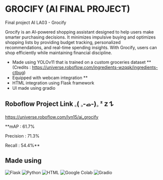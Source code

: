# GROCIFY (AI FINAL PROJECT)
Final project AI LA03 - Grocify

Grocify is an AI-powered shopping assistant designed to help users make smarter purchasing decisions. It minimizes impulsive buying and optimizes shopping lists by providing budget tracking, personalized recommendations, and real-time spending insights. With Grocify, users can shop efficiently while maintaining financial discipline.

- Made using YOLOv11 that is trained on a custom groceries dataset ** (Credits : https://universe.roboflow.com/ingredients-wzqqk/ingredients-ctbug)
- Equipped with webcam integration **
- HTML integration using Flask framework
- UI made using gradio


## Roboflow Project Link ‎꜀( ꜆-ࡇ-)꜆ ᶻ 𝗓 𐰁 
https://universe.roboflow.com/lyn15/ai_grocify 

**mAP : 61.7%

Precision : 71.3%

Recall : 54.4%**

## Made using
![Flask](https://img.shields.io/badge/Flask-000?logo=flask&logoColor=fff)
![Python](https://img.shields.io/badge/Python-3776AB?logo=python&logoColor=fff)
![HTML](https://img.shields.io/badge/HTML-%23E34F26.svg?logo=html5&logoColor=white)
![Google Colab](https://img.shields.io/badge/Google%20Colab-F9AB00?logo=googlecolab&logoColor=fff)
![Gradio](https://img.shields.io/badge/Gradio-FF6F00?style=for-the-badge&logo=gradio&logoColor=white)

